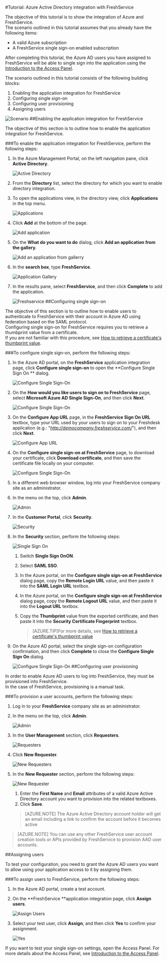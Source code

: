 <properties 
    pageTitle="Tutorial: Azure Active Directory integration with FreshService | Microsoft Azure" 
    description="Learn how to use FreshService with Azure Active Directory to enable single sign-on, automated provisioning, and more!" 
    services="active-directory" 
    authors="jeevansd"  
    documentationCenter="na" 
    manager="stevenpo"/>
<tags 
    ms.service="active-directory" 
    ms.devlang="na" 
    ms.topic="article" 
    ms.tgt_pltfrm="na" 
    ms.workload="identity" 
    ms.date="01/14/2016" 
    ms.author="jeedes" />

#Tutorial: Azure Active Directory integration with FreshService
  
The objective of this tutorial is to show the integration of Azure and FreshService.  
The scenario outlined in this tutorial assumes that you already have the following items:

-   A valid Azure subscription
-   A FreshService single sign-on enabled subscription
  
After completing this tutorial, the Azure AD users you have assigned to FreshService will be able to single sign into the application using the [Introduction to the Access Panel](active-directory-saas-access-panel-introduction.md).
  
The scenario outlined in this tutorial consists of the following building blocks:

1.  Enabling the application integration for FreshService
2.  Configuring single sign-on
3.  Configuring user provisioning
4.  Assigning users

![Scenario](./media/active-directory-saas-freshservice-tutorial/IC790807.png "Scenario")
##Enabling the application integration for FreshService
  
The objective of this section is to outline how to enable the application integration for FreshService.

###To enable the application integration for FreshService, perform the following steps:

1.  In the Azure Management Portal, on the left navigation pane, click **Active Directory**.

    ![Active Directory](./media/active-directory-saas-freshservice-tutorial/IC700993.png "Active Directory")

2.  From the **Directory** list, select the directory for which you want to enable directory integration.

3.  To open the applications view, in the directory view, click **Applications** in the top menu.

    ![Applications](./media/active-directory-saas-freshservice-tutorial/IC700994.png "Applications")

4.  Click **Add** at the bottom of the page.

    ![Add application](./media/active-directory-saas-freshservice-tutorial/IC749321.png "Add application")

5.  On the **What do you want to do** dialog, click **Add an application from the gallery**.

    ![Add an application from gallerry](./media/active-directory-saas-freshservice-tutorial/IC749322.png "Add an application from gallerry")

6.  In the **search box**, type **FreshService**.

    ![Application Gallery](./media/active-directory-saas-freshservice-tutorial/IC790808.png "Application Gallery")

7.  In the results pane, select **FreshService**, and then click **Complete** to add the application.

    ![Freshservice](./media/active-directory-saas-freshservice-tutorial/IC790809.png "Freshservice")
##Configuring single sign-on
  
The objective of this section is to outline how to enable users to authenticate to FreshService with their account in Azure AD using federation based on the SAML protocol.  
Configuring single sign-on for FreshService requires you to retrieve a thumbprint value from a certificate.  
If you are not familiar with this procedure, see [How to retrieve a certificate's thumbprint value](http://youtu.be/YKQF266SAxI).

###To configure single sign-on, perform the following steps:

1.  In the Azure AD portal, on the **FreshService** application integration page, click **Configure single sign-on** to open the **Configure Single Sign On ** dialog.

    ![Configure Single Sign-On](./media/active-directory-saas-freshservice-tutorial/IC790810.png "Configure Single Sign-On")

2.  On the **How would you like users to sign on to FreshService** page, select **Microsoft Azure AD Single Sign-On**, and then click **Next**.

    ![Configure Single Sign-On](./media/active-directory-saas-freshservice-tutorial/IC790811.png "Configure Single Sign-On")

3.  On the **Configure App URL** page, in the **FreshService Sign On URL** textbox, type your URL used by your users to sign on to your Freshdesk application (e.g.: "*http://democompany.freshservice.com/*"), and then click **Next**.

    ![Configure App URL](./media/active-directory-saas-freshservice-tutorial/IC790812.png "Configure App URL")

4.  On the **Configure single sign-on at FreshService** page, to download your certificate, click **Download certificate**, and then save the certificate file locally on your computer.

    ![Configure Single Sign-On](./media/active-directory-saas-freshservice-tutorial/IC790813.png "Configure Single Sign-On")

5.  In a different web browser window, log into your FreshService company site as an administrator.

6.  In the menu on the top, click **Admin**.

    ![Admin](./media/active-directory-saas-freshservice-tutorial/IC790814.png "Admin")

7.  In the **Customer Portal**, click **Security**.

    ![Security](./media/active-directory-saas-freshservice-tutorial/IC790815.png "Security")

8.  In the **Security** section, perform the following steps:

    ![Single Sign On](./media/active-directory-saas-freshservice-tutorial/IC790816.png "Single Sign On")

    1.  Switch **Single Sign OnON**.
    2.  Select **SAML SSO**.
    3.  In the Azure portal, on the **Configure single sign-on at FreshService** dialog page, copy the **Remote Login URL** value, and then paste it into the **SAML Login URL** textbox.
    4.  In the Azure portal, on the **Configure single sign-on at FreshService** dialog page, copy the **Remote Logout URL** value, and then paste it into the **Logout URL** textbox.
    5.  Copy the **Thumbprint** value from the exported certificate, and then paste it into the **Security Certificate Fingerprint** textbox.
    
        >[AZURE.TIP]For more details, see [How to retrieve a certificate's thumbprint value](http://youtu.be/YKQF266SAxI)

9.  On the Azure AD portal, select the single sign-on configuration confirmation, and then click **Complete** to close the **Configure Single Sign On** dialog.

    ![Configure Single Sign-On](./media/active-directory-saas-freshservice-tutorial/IC790817.png "Configure Single Sign-On")
##Configuring user provisioning
  
In order to enable Azure AD users to log into FreshService, they must be provisioned into FreshService.  
In the case of FreshService, provisioning is a manual task.

###To provision a user accounts, perform the following steps:

1.  Log in to your **FreshService** company site as an administrator.

2.  In the menu on the top, click **Admin**.

    ![Admin](./media/active-directory-saas-freshservice-tutorial/IC790814.png "Admin")

3.  In the **User Management** section, click **Requesters**.

    ![Requesters](./media/active-directory-saas-freshservice-tutorial/IC790818.png "Requesters")

4.  Click **New Requester**.

    ![New Requesters](./media/active-directory-saas-freshservice-tutorial/IC790819.png "New Requesters")

5.  In the **New Requester** section, perform the following steps:

    ![New Requester](./media/active-directory-saas-freshservice-tutorial/IC790820.png "New Requester")

    1.  Enter the **First Name** and **Email** attributes of a valid Azure Active Directory account you want to provision into the related textboxes.
    2.  Click **Save**.

    >[AZURE.NOTE] The Azure Active Directory account holder will get an email including a link to confirm the account before it becomes active

>[AZURE.NOTE] You can use any other FreshService user account creation tools or APIs provided by FreshService to provision AAD user accounts.

##Assigning users
  
To test your configuration, you need to grant the Azure AD users you want to allow using your application access to it by assigning them.

###To assign users to FreshService, perform the following steps:

1.  In the Azure AD portal, create a test account.

2.  On the **FreshService **application integration page, click **Assign users**.

    ![Assign Users](./media/active-directory-saas-freshservice-tutorial/IC790821.png "Assign Users")

3.  Select your test user, click **Assign**, and then click **Yes** to confirm your assignment.

    ![Yes](./media/active-directory-saas-freshservice-tutorial/IC767830.png "Yes")
  
If you want to test your single sign-on settings, open the Access Panel. For more details about the Access Panel, see [Introduction to the Access Panel](active-directory-saas-access-panel-introduction.md).